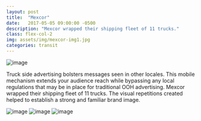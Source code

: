 ```yaml
---
layout: post
title:  "Mexcor"
date:   2017-05-05 09:00:00 -0500
description: "Mexcor wrapped their shipping fleet of 11 trucks."
class: flex-col-2
img: assets/img/mexcor-img1.jpg
categories: transit
---
```

![image](../../assets/img/mexcor-hero.jpg "Mexcor Hero")

<span>T</span>ruck side advertising bolsters messages seen in other locales. This mobile mechanism extends your audience reach while bypassing any local regulations that may be in place for traditional OOH advertising. Mexcor wrapped their shipping fleet of 11 trucks. The visual repetitions created helped to establish a strong and familiar brand image.

![image](../../assets/img/mexcor-img2.jpg "Mexcor image 1")
![image](../../assets/img/mexcor-img3.jpg "Mexcor image 2")
![image](../../assets/img/mexcor-img4.jpg "Mexcor image 3")
